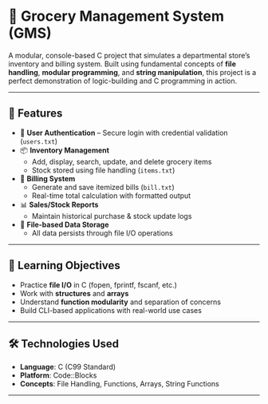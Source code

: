 # 🛒 Grocery Management System (GMS)

A modular, console-based C project that simulates a departmental store’s inventory and billing system. Built using fundamental concepts of **file handling**, **modular programming**, and **string manipulation**, this project is a perfect demonstration of logic-building and C programming in action.

---

## 📌 Features

- 🔐 **User Authentication** – Secure login with credential validation (`users.txt`)
- 📦 **Inventory Management**
  - Add, display, search, update, and delete grocery items
  - Stock stored using file handling (`items.txt`)
- 🧾 **Billing System**
  - Generate and save itemized bills (`bill.txt`)
  - Real-time total calculation with formatted output
- 📊 **Sales/Stock Reports**
  - Maintain historical purchase & stock update logs
- 📁 **File-based Data Storage**
  - All data persists through file I/O operations

---

## 🧠 Learning Objectives

- Practice **file I/O** in C (fopen, fprintf, fscanf, etc.)
- Work with **structures** and **arrays**
- Understand **function modularity** and separation of concerns
- Build CLI-based applications with real-world use cases

---

## 🛠️ Technologies Used

- **Language**: C (C99 Standard)
- **Platform**: Code::Blocks 
- **Concepts**: File Handling, Functions, Arrays, String Functions

---





